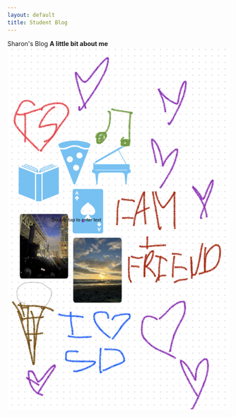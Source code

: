 ```yaml
---
layout: default
title: Student Blog
---
```

Sharon's Blog
**A little bit about me** 
!['freeformpic'](/images/IMG_6349.jpg)